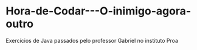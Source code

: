 # Hora-de-Codar---O-inimigo-agora-outro
Exercícios de Java passados pelo professor Gabriel no instituto Proa
